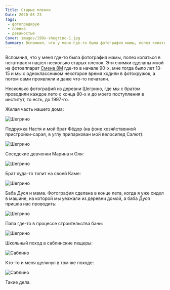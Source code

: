 ```yaml
---
Title: Старые пленки
Date: 2020-05-23
Tags:
 - фотографирую
 - пленка
 - девяностые
Cover: images/199x-shegrino-1.jpg
Summary: Вспомнил, что у меня где-то была фотография мамы, полез копаться в негативах и нашел несколько старых пленок.
---
```


Вспомнил, что у меня где-то была фотография мамы, полез копаться в негативах и нашел несколько старых пленок. Эти снимки сделаны мной на фотоаппарат [Смена 8М][1] где-то
в начале 90-x, мне тогда было лет 13-15 и мы с одноклассником некоторое время ходили в фотокружок, а потом сами проявляли и даже что-то печатали.

Несколько фотографий из деревни Шегрино, где мы с братом проводили каждое лето с конца 80-х и до моего поступления в институт, то есть, до 1997-го.

Жилая часть нашего дома:

![Шегрино](images/199x-shegrino-1.jpg)

Подружка Настя и мой брат Фёдор (на фоне хозяйственной пристройки-сарая, в углу припаркован мой велосипед Салют):

![Шегрино](images/199x-shegrino-2.jpg)

Соседские девчонки Марина и Оля:

![Шегрино](images/199x-shegrino-3.jpg)

Брат куда-то топит на своей Каме:

![Шегрино](images/199x-shegrino-4.jpg)

Баба Дуся и мама. Фотография сделана в конце лета, когда я уже сидел в машине, на которой мы уезжали из деревни домой, а баба Дуся пришла нас проводить:

![Шегрино](images/199x-shegrino-5.jpg)

Папа где-то в процессе строительства бани:

![Шегрино](images/199x-shegrino-6.jpg)

Школьный поход в саблинские пещеры:

![Саблино](images/199x-sablino-1.jpg)

Кто-то и меня щелкнул в том же походе:

![Саблино](images/199x-sablino-2.jpg)

Такие дела.

[1]: https://ru.wikipedia.org/wiki/%D0%A1%D0%BC%D0%B5%D0%BD%D0%B0-8%D0%9C
